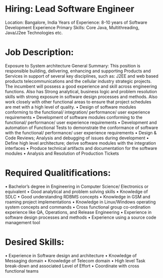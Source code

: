 # Hiring: Lead Software Engineer
Location: Bangalore, India
Years of Experience: 8-10 years of Software Development Experience
Primary Skills: Core Java, Multithreading, Java/J2ee Technologies etc.   
# Job Description:
Exposure to System architecture  General Summary: This position is responsible building, delivering, enhancing and supporting Products and Services in support of several key disciplines, such as: J2EE and web based products telecommunications and the cellular industry strategic projects.  The incumbent will possess a good experience and skill across engineering functions. Also has Strong analytical, business logic and problem resolution skills with strong exposure in software design processes and methods. Also work closely with other functional areas to ensure that project schedules are met with a high level of quality.
• Design of software modules conforming to the functional/ integration/ performance/ user experience requirements
• Development of software modules conforming to the functional/ performance/ user experience requirements 
• Development and automation of Functional Tests to demonstrate the conformance of software with the functional/ performance/ user experience requirements 
• Design &amp; Code Reviews; Analysis and debugging of issues during development
• Define high level architecture; derive software modules with the integration interfaces 
• Produce technical artifacts and documentation for the software modules
• Analysis and Resolution of Production Tickets 
# Required Qualitifications:
• Bachelor’s degree in Engineering in Computer Science/ Electronics or equivalent 
• Good analytical and problem solving skills 
• Knowledge of SDLC 
• Good understanding RDBMS concepts
• Knowledge in GSM and roaming project implementations
• Knowledge in Linux/Windows operating system concepts and commands
• Cross functional group co-ordination experience like QA, Operations, and Release Engineering
• Experience in software design processes and methods
• Experience using a source code management tool 
# Desired Skills:
• Experience in Software design and architecture 
• Knowledge of Messaging domain 
• Knowledge of Telecom domain
• High level Task break-down and associated Level of Effort
• Coordinate with cross functional teams
